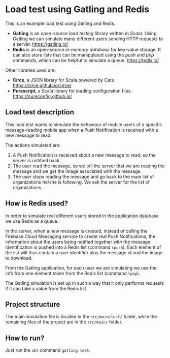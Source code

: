 # Load test using Gatling and Redis

This is an example load test using Gatling and Redis.
* __Gatling__ is an open-source _load testing_ library written in _Scala_. Using Gatling we can simulate many different users sending HTTP requests to a server. https://gatling.io/
* __Redis__ is an open-source _in-memory database_ for key-value storage. It can also store lists that can be manipulated using the _push_ and _pop_ commands, which can be helpful to simulate a queue. https://redis.io/

Other libraries used are:
* __Circe__, a JSON library for Scala powered by Cats. https://circe.github.io/circe/
* __Purescript__, a Scala library for loading configuration files. https://pureconfig.github.io/

## Load test description

This load test wants to simulate the behaviour of mobile users of a specific message-reading mobile app when a Push Notification is received with a new message to read.

The actions simulated are:
1. A Push Notification is received about a new message to read, so the server is notified back.
2. The user read the message, so we tell the server that we are reading the message and we get the image associated with the message.
3. The user stops reading the message and go back to the main list of organizations he/she is following. We ask the server for the list of organizations.

## How is Redis used?

In order to simulate real different users stored in the application database we use Redis as a queue.

In the server, when a new message is created, instead of calling the Firebase Cloud Messaging service to create real Push Notifications, the information about the users being notified together with the message identification is pushed into a Redis list (command `rpush`). Each element of the list will thus contain a user identifier plus the message id and the image to download.

From the Gatling application, for each user we are simulating we use the info from one element taken from the Redis list (command `lpop`).

The Gatling simulation is set up in such a way that it only performs requests if it can take a value from the Redis list.

## Project structure

The main simulation file is located in the `src/main/test/` folder, while the remaining files of the project are in the `src/main/` folder.

## How to run?

Just run the `sbt` command `gatling:test`.